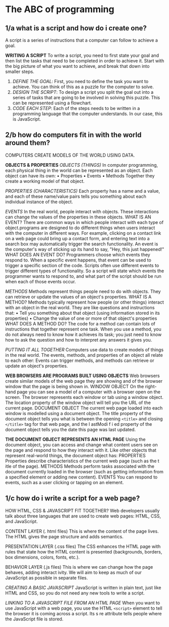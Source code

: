 # The ABC of programming 

## 1/a what is a script and how do i create one?
A script is a series of instructions that a computer can follow to achieve a goal.

**WRITING A SCRIPT**
To write a script, you need to first state your goal and then list the
tasks that need to be completed in order to achieve it.
Start with the big picture of what you want to achieve, and break that down into smaller steps.
1. _DEFINE THE GOAL_: First, you need to define the task you want to
achieve. You can think of this as a puzzle for the computer to solve.
2. _DESIGN THE SCRIPT_: To design a script you split the goal out into a series of tasks that are going to be involved in solving this puzzle. This can be represented using a flowchart.
3. _CODE EACH STEP_: Each of the steps needs to be written in a programming language that the computer understands. In our case, this is JavaScript.


## 2/b how do computers fit in with the world around them?
COMPUTERS CREATE MODELS OF THE WORLD USING DATA.

**OBJECTS & PROPERTIES**
_OBJECTS (THINGS)_
In computer programming, each physical thing in the world can be represented as an object.
Each object can have its own:
• Properties
• Events
• Methods
Together they create a working model of that object.

_PROPERTIES (CHARACTERISTICS)_
Each property has a name and a value, and each of these name/value pairs tells you something about each individual instance of the object.

_EVENTS_
In the real world, people interact with objects. These interactions can
change the values of the properties in these objects.
WHAT IS AN EVENT?
There are common ways in which people interact with each type of object.programs are designed to do different things when users interact with the computer in different ways. For example, clicking on a contact
link on a web page could bring up a contact form, and entering text into a search box may automatically trigger the search functionality.
An event is the computer's way of sticking up its
hand to say, "Hey, this just happened!"
WHAT DOES AN EVENT DO?
Programmers choose which events they respond to. When a specific event happens, that event can be used to trigger a specific section of the code. Scripts often use different events to trigger different types of functionality. So a script will state which events the programmer wants to respond to, and what part of the script should be run when each of those events occur.

_METHODS_
Methods represent things people need to do with objects. They can
retrieve or update the values of an object's properties.
WHAT IS A METHOD?
Methods typically represent how people (or other things) interact with an object in the real world. They are like questions and instructions that:
• Tell you something about that object (using information stored in its properties)
• Change the value of one or more of that object's properties
WHAT DOES A METHOD DO?
The code for a method can contain lots of instructions that together represent one task. When you use a method, you do not always need to
know how it achieves its task; you just need to know how to ask the question and how to interpret any answers it gives you.

_PUTTING IT ALL TOGETHER_
Computers use data to create models of things in the real world.
The events, methods, and properties of an object all relate to each other:
Events can trigger methods, and methods can retrieve or update an object's properties.

**WEB BROWSERS ARE PROGRAMS BUILT USING OBJECTS**
Web browsers create similar models of the web page they are showing
and of the browser window that the page is being shown in.
WINDOW OBJECT
On the right-hand page you can see a model of a computer with a browser open on the screen. The browser represents each window or tab using a
window object. The location property of the window object will tell you the URL of the current page.
DOCUMENT OBJECT
The current web page loaded into each window is modelled using a document object.
The title property of the document object tells you what is between the opening `<title>` and closing `</title>` tag for that web page, and the
l astModi f i ed property of the document object
tells you the date this page was last updated.

**THE DOCUMENT OBJECT REPRESENTS AN HTML PAGE**
Using the document object, you can access and change what content
users see on the page and respond to how they interact with it.
Like other objects that represent real-world things, the document object has:
PROPERTIES
Properties describe characteristics of the current web page (such as the t itle of the page).
METHODS
Methods perform tasks associated with the document currently loaded in the browser (such as getting information from a specified element or
adding new content).
EVENTS
You can respond to events, such as a user clicking or tapping on an element.

## 1/c how do i write a script for a web page?

HOW HTML, CSS & JAVASCRIPT FIT TOGETHER?
Web developers usually talk about three languages that are used to create web pages: HTML, CSS, and JavaScript.

CONTENT LAYER (. html files)
This is where the content of the page lives. The HTML gives the page structure and adds semantics.

PRESENTATION LAYER (.css files)
The CSS enhances the HTML page with rules that state how the HTML content is presented (backgrounds, borders, box dimensions, colors, fonts, etc.).

BEHAVIOR LAYER (.js files)
This is where we can change how the page behaves, adding interact ivity. We will aim to keep as much of our JavaScript as possible in separate files.

_CREATING A BASIC JAVASCRIPT_
JavaScript is written in plain text, just like HTML and CSS, so you do not need any new tools to write a script.

_LINKING TO A JAVASCRIPT FILE FROM AN HTML PAGE_
When you want to use JavaScript with a web page, you use the HTML
`<script>` element to tell the browser it is coming across a script.
Its s re attribute tells people where the JavaScript file is stored.